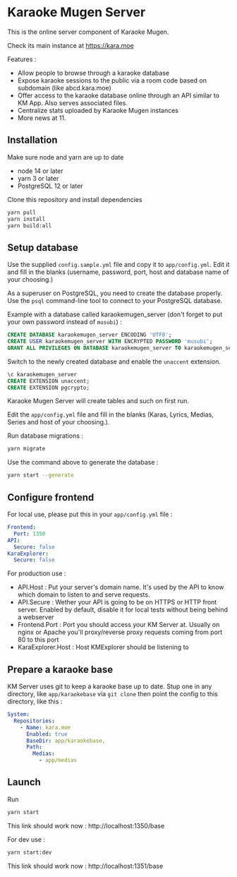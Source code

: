 # Karaoke Mugen Server

This is the online server component of Karaoke Mugen.

Check its main instance at https://kara.moe

Features :

- Allow people to browse through a karaoke database
- Expose karaoke sessions to the public via a room code based on subdomain (like abcd.kara.moe)
- Offer access to the karaoke database online through an API similar to KM App. Also serves associated files.
- Centralize stats uploaded by Karaoke Mugen instances
- More news at 11.

## Installation

Make sure node and yarn are up to date

- node 14 or later
- yarn 3 or later
- PostgreSQL 12 or later

Clone this repository and install dependencies

```sh
yarn pull
yarn install
yarn build:all
```

## Setup database

Use the supplied `config.sample.yml` file and copy it to `app/config.yml`. Edit it and fill in the blanks (username, password, port, host and database name of your choosing.)

As a superuser on PostgreSQL, you need to create the database properly. Use the `psql` command-line tool to connect to your PostgreSQL database.

Example with a database called karaokemugen_server (don't forget to put your own password instead of `musubi`) :

```SQL
CREATE DATABASE karaokemugen_server ENCODING 'UTF8';
CREATE USER karaokemugen_server WITH ENCRYPTED PASSWORD 'musubi';
GRANT ALL PRIVILEGES ON DATABASE karaokemugen_server TO karaokemugen_server;
```

Switch to the newly created database and enable the `unaccent` extension.

```SQL
\c karaokemugen_server
CREATE EXTENSION unaccent;
CREATE EXTENSION pgcrypto;
```

Karaoke Mugen Server will create tables and such on first run.

Edit the `app/config.yml` file and fill in the blanks (Karas, Lyrics, Medias, Series and host of your choosing.). 

Run database migrations :

```sh
yarn migrate
```

Use the command above to generate the database :

```sh
yarn start --generate
```

## Configure frontend

For local use, please put this in your `app/config.yml` file :

```yaml
Frontend:
  Port: 1350
API:
  Secure: false
KaraExplorer:
  Secure: false
```

For production use :

- API.Host : Put your server's domain name. It's used by the API to know which domain to listen to and serve requests.
- API.Secure : Wether your API is going to be on HTTPS or HTTP front server. Enabled by default, disable it for local tests without being behind a webserver
- Frontend.Port : Port you should access your KM Server at. Usually on nginx or Apache you'll proxy/reverse proxy requests coming from port 80 to this port
- KaraExplorer.Host : Host KMExplorer should be listening to

## Prepare a karaoke base

KM Server uses git to keep a karaoke base up to date. Stup one in any directory, like `app/karaokebase` via `git clone` then point the config to this directory, like this :

```yaml
System:
  Repositories:
    - Name: kara.moe
      Enabled: true
      BaseDir: app/karaokebase,
      Path: 
        Medias: 
          - app/medias
```

## Launch

Run

```sh
yarn start
```

This link should work now : http://localhost:1350/base

For dev use :

```sh
yarn start:dev
```

This link should work now : http://localhost:1351/base
